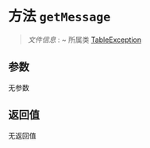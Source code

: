# 方法 `getMessage`

> *文件信息* : ~
> 所属类 [TableException](../TableException.md)




## 参数


无参数


## 返回值

无返回值
